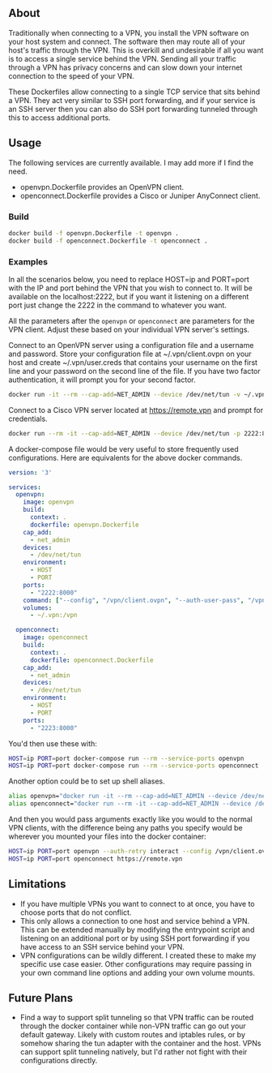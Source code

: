 
## About

Traditionally when connecting to a VPN, you install the VPN software on your host system and connect. The software then may route all of your host's traffic through the VPN. This is overkill and undesirable if all you want is to access a single service behind the VPN. Sending all your traffic through a VPN has privacy concerns and can slow down your internet connection to the speed of your VPN.

These Dockerfiles allow connecting to a single TCP service that sits behind a VPN. They act very similar to SSH port forwarding, and if your service is an SSH server then you can also do SSH port forwarding tunneled through this to access additional ports.

## Usage

The following services are currently available. I may add more if I find the need.
- openvpn.Dockerfile provides an OpenVPN client.
- openconnect.Dockerfile provides a Cisco or Juniper AnyConnect client.

### Build
```bash
docker build -f openvpn.Dockerfile -t openvpn .
docker build -f openconnect.Dockerfile -t openconnect .
```

### Examples
In all the scenarios below, you need to replace HOST=ip and PORT=port with the IP and port behind the VPN that you wish to connect to. It will be available on the localhost:2222, but if you want it listening on a different port just change the 2222 in the command to whatever you want.

All the parameters after the `openvpn` or `openconnect` are parameters for the VPN client. Adjust these based on your individual VPN server's settings.

Connect to an OpenVPN server using a configuration file and a username and password. Store your configuration file at ~/.vpn/client.ovpn on your host and create ~/.vpn/user.creds that contains your username on the first line and your password on the second line of the file. If you have two factor authentication, it will prompt you for your second factor.
```bash
docker run -it --rm --cap-add=NET_ADMIN --device /dev/net/tun -v ~/.vpn:/vpn -p 2222:8000 -e HOST=ip -e PORT=port openvpn --auth-retry interact --config /vpn/client.ovpn --auth-user-pass /vpn/user.creds
```

Connect to a Cisco VPN server located at https://remote.vpn and prompt for credentials.
```bash
docker run --rm -it --cap-add=NET_ADMIN --device /dev/net/tun -p 2222:8000 -e HOST=ip -e PORT=port openconnect https://remote.vpn
```

A docker-compose file would be very useful to store frequently used configurations. Here are equivalents for the above docker commands.
```yaml
version: '3'

services:
  openvpn:
    image: openvpn
    build:
      context: .
      dockerfile: openvpn.Dockerfile
    cap_add:
      - net_admin
    devices:
      - /dev/net/tun
    environment:
      - HOST
      - PORT
    ports:
      - "2222:8000"
    command: ["--config", "/vpn/client.ovpn", "--auth-user-pass", "/vpn/user.creds", "--auth-retry", "interact"]
    volumes:
      - ~/.vpn:/vpn

  openconnect:
    image: openconnect
    build:
      context: .
      dockerfile: openconnect.Dockerfile
    cap_add:
      - net_admin
    devices:
      - /dev/net/tun
    environment:
      - HOST
      - PORT
    ports:
      - "2223:8000"
```

You'd then use these with:
```bash
HOST=ip PORT=port docker-compose run --rm --service-ports openvpn
HOST=ip PORT=port docker-compose run --rm --service-ports openconnect
```

Another option could be to set up shell aliases.
```bash
alias openvpn="docker run -it --rm --cap-add=NET_ADMIN --device /dev/net/tun -v ~/.vpn:/vpn -p 2222:8000 -e HOST=$HOST -e PORT=$PORT openvpn"
alias openconnect="docker run --rm -it --cap-add=NET_ADMIN --device /dev/net/tun -p 2222:8000 -e HOST=$HOST -e PORT=$PORT openconnect"
```

And then you would pass arguments exactly like you would to the normal VPN clients, with the difference being any paths you specify would be wherever you mounted your files into the docker container:
```bash
HOST=ip PORT=port openvpn --auth-retry interact --config /vpn/client.ovpn --auth-user-pass /vpn/user.creds
HOST=ip PORT=port openconnect https://remote.vpn
```

## Limitations
- If you have multiple VPNs you want to connect to at once, you have to choose ports that do not conflict.
- This only allows a connection to one host and service behind a VPN. This can be extended manually by modifying the entrypoint script and listening on an additional port or by using SSH port forwarding if you have access to an SSH service behind your VPN.
- VPN configurations can be wildly different. I created these to make my specific use case easier. Other configurations may require passing in your own command line options and adding your own volume mounts.

## Future Plans
- Find a way to support split tunneling so that VPN traffic can be routed through the docker container while non-VPN traffic can go out your default gateway. Likely with custom routes and iptables rules, or by somehow sharing the tun adapter with the container and the host. VPNs can support split tunneling natively, but I'd rather not fight with their configurations directly.
